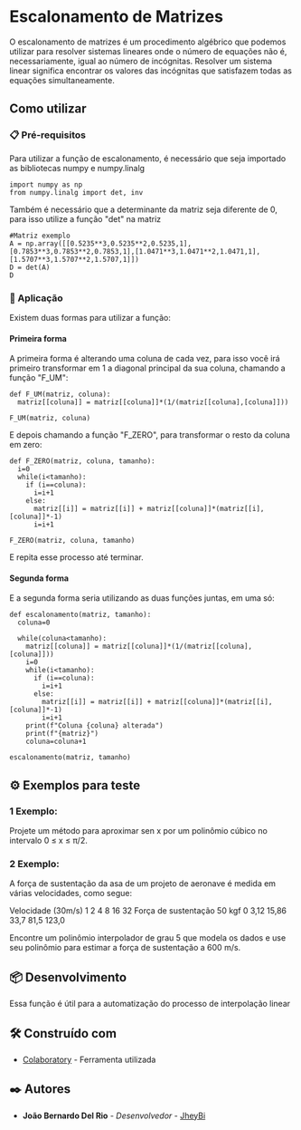 # Escalonamento de Matrizes

  O escalonamento de matrizes é um procedimento algébrico que podemos utilizar para resolver sistemas lineares onde o número de equações não é, necessariamente, igual ao número de incógnitas. Resolver um sistema linear significa encontrar os valores das incógnitas que satisfazem todas as equações simultaneamente.

## Como utilizar



### 📋 Pré-requisitos

Para utilizar a função de escalonamento, é necessário que seja importado as bibliotecas numpy e numpy.linalg

```
import numpy as np
from numpy.linalg import det, inv
```

Também é necessário que a determinante da matriz seja diferente de 0, para isso utilize a função "det" na matriz

```
#Matriz exemplo
A = np.array([[0.5235**3,0.5235**2,0.5235,1],[0.7853**3,0.7853**2,0.7853,1],[1.0471**3,1.0471**2,1.0471,1],[1.5707**3,1.5707**2,1.5707,1]])
D = det(A)
D
```

### 🔧 Aplicação

Existem duas formas para utilizar a função:

#### Primeira forma

A primeira forma é alterando uma coluna de cada vez, para isso você irá primeiro transformar em 1 a diagonal principal da sua coluna, chamando a função "F_UM": 

```
def F_UM(matriz, coluna):
  matriz[[coluna]] = matriz[[coluna]]*(1/(matriz[[coluna],[coluna]]))
  
F_UM(matriz, coluna)
```
E depois chamando a função "F_ZERO", para transformar o resto da coluna em zero:

```
def F_ZERO(matriz, coluna, tamanho):
  i=0
  while(i<tamanho):
    if (i==coluna):
      i=i+1
    else:
      matriz[[i]] = matriz[[i]] + matriz[[coluna]]*(matriz[[i],[coluna]]*-1)
      i=i+1

F_ZERO(matriz, coluna, tamanho)
```
E repita esse processo até terminar.


#### Segunda forma

E a segunda forma seria utilizando as duas funções juntas, em uma só:

```
def escalonamento(matriz, tamanho):
  coluna=0
  
  while(coluna<tamanho):
    matriz[[coluna]] = matriz[[coluna]]*(1/(matriz[[coluna],[coluna]]))
    i=0
    while(i<tamanho):
      if (i==coluna):
        i=i+1
      else:
        matriz[[i]] = matriz[[i]] + matriz[[coluna]]*(matriz[[i],[coluna]]*-1)
        i=i+1
    print(f"Coluna {coluna} alterada")
    print(f"{matriz}")
    coluna=coluna+1

escalonamento(matriz, tamanho)
```

## ⚙️ Exemplos para teste

### 1 Exemplo: 

Projete um método para aproximar sen x por um polinômio cúbico no intervalo 0 ≤ x ≤ π/2.

### 2 Exemplo: 

A força de sustentação da asa de um projeto de aeronave é medida em várias velocidades, como segue:

Velocidade (30m/s)	         1	  2	       4	     8	     16	     32
Força de sustentação 50 kgf	0	  3,12	  15,86	  33,7	   81,5	   123,0
	        
Encontre um polinômio interpolador de grau 5 que modela os dados e use seu polinômio para estimar a força de sustentação a 600 m/s.

## 📦 Desenvolvimento

Essa função é útil para a automatização do processo de interpolação linear

## 🛠️ Construído com

* [Colaboratory](https://colab.research.google.com/drive/1LpF3ZLrJKF1VI2nRso7uGYIH1o73EvwW) - Ferramenta utilizada

## ✒️ Autores

* **João Bernardo Del Rio** - *Desenvolvedor* - [JheyBi](https://github.com/JheyBi)
